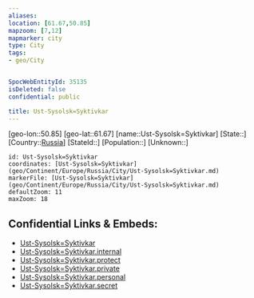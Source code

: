 ```yaml
---
aliases: 
location: [61.67,50.85]
mapzoom: [7,12] 
mapmarker: city 
type: City
tags:
- geo/City


SpocWebEntityId: 35135
isDeleted: false
confidential: public

title: Ust-Sysolsk=Syktivkar
---
```

[geo-lon::50.85]
[geo-lat::61.67]
[name::Ust-Sysolsk=Syktivkar]
[State::]
[Country::[Russia](geo/Continent/Europe/Russia.md)]
[StateId::]
[Population::]
[Unknown::]


```leaflet
id: Ust-Sysolsk=Syktivkar
coordinates: [Ust-Sysolsk=Syktivkar](geo/Continent/Europe/Russia/City/Ust-Sysolsk=Syktivkar.md)
markerFile: [Ust-Sysolsk=Syktivkar](geo/Continent/Europe/Russia/City/Ust-Sysolsk=Syktivkar.md)
defaultZoom: 11 
maxZoom: 18
```


## Confidential Links & Embeds: 
- [Ust-Sysolsk=Syktivkar](../../../../../../_public/geo/Continent/Europe/Russia/City/Ust-Sysolsk=Syktivkar.md) 
- [Ust-Sysolsk=Syktivkar.internal](../../../../../../_internal/geo/Continent/Europe/Russia/City/Ust-Sysolsk=Syktivkar.internal.md) 
- [Ust-Sysolsk=Syktivkar.protect](../../../../../../_protect/geo/Continent/Europe/Russia/City/Ust-Sysolsk=Syktivkar.protect.md) 
- [Ust-Sysolsk=Syktivkar.private](../../../../../../_private/geo/Continent/Europe/Russia/City/Ust-Sysolsk=Syktivkar.private.md) 
- [Ust-Sysolsk=Syktivkar.personal](../../../../../../_personal/geo/Continent/Europe/Russia/City/Ust-Sysolsk=Syktivkar.personal.md) 
- [Ust-Sysolsk=Syktivkar.secret](../../../../../../_secret/geo/Continent/Europe/Russia/City/Ust-Sysolsk=Syktivkar.secret.md) 
